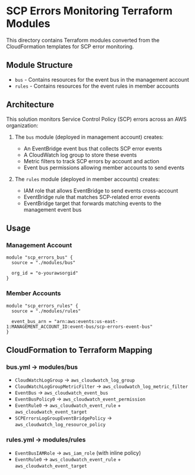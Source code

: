 # SCP Errors Monitoring Terraform Modules

This directory contains Terraform modules converted from the CloudFormation templates for SCP error monitoring.

## Module Structure

- `bus` - Contains resources for the event bus in the management account
- `rules` - Contains resources for the event rules in member accounts

## Architecture

This solution monitors Service Control Policy (SCP) errors across an AWS organization:

1. The `bus` module (deployed in management account) creates:
   - An EventBridge event bus that collects SCP error events
   - A CloudWatch log group to store these events
   - Metric filters to track SCP errors by account and action
   - Event bus permissions allowing member accounts to send events

2. The `rules` module (deployed in member accounts) creates:
   - IAM role that allows EventBridge to send events cross-account
   - EventBridge rule that matches SCP-related error events
   - EventBridge target that forwards matching events to the management event bus

## Usage

### Management Account

```hcl
module "scp_errors_bus" {
  source = "./modules/bus"
  
  org_id = "o-yourawsorgid"
}
```

### Member Accounts

```hcl
module "scp_errors_rules" {
  source = "./modules/rules"
  
  event_bus_arn = "arn:aws:events:us-east-1:MANAGEMENT_ACCOUNT_ID:event-bus/scp-errors-event-bus"
}
```

## CloudFormation to Terraform Mapping

### bus.yml → modules/bus
- `CloudWatchLogGroup` → `aws_cloudwatch_log_group`
- `CloudWatchLogGroupMetricFilter` → `aws_cloudwatch_log_metric_filter`
- `EventBus` → `aws_cloudwatch_event_bus`
- `EventBusPolicy0` → `aws_cloudwatch_event_permission`
- `EventRule0` → `aws_cloudwatch_event_rule` + `aws_cloudwatch_event_target`
- `SCPErrorsLogGroupEventBridgePolicy` → `aws_cloudwatch_log_resource_policy`

### rules.yml → modules/rules
- `EventBusIAMRole` → `aws_iam_role` (with inline policy)
- `EventRule0` → `aws_cloudwatch_event_rule` + `aws_cloudwatch_event_target`
